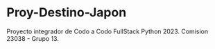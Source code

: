 # Proy-Destino-Japon
Proyecto integrador de Codo a Codo FullStack Python 2023. Comision 23038 - Grupo 13.
